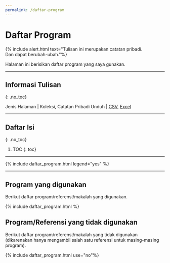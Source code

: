 ```yaml
---
permalink: /daftar-program
---
```


# Daftar Program

{% include alert.html text="Tulisan ini merupakan catatan pribadi.<br>Dan dapat berubah-ubah."%}

Halaman ini berisikan daftar program yang saya gunakan. 

-----

## Informasi Tulisan
{: .no_toc}

Jenis Halaman | Koleksi, Catatan Pribadi
Unduh | [CSV](https://github.com/taruma/vivaldi/blob/master/docs/_data/list_program.csv), [Excel](https://github.com/taruma/vivaldi/blob/master/docs/_data/list_program_excel.xlsx)

-----

## Daftar Isi
{: .no_toc}
1. TOC
{: toc}

-----

{% include daftar_program.html legend="yes" %}

-----

## Program yang digunakan

Berikut daftar program/referensi/makalah yang digunakan.

{% include daftar_program.html %}

## Program/Referensi yang tidak digunakan

Berikut daftar program/referensi/makalah yang tidak digunakan (dikarenakan hanya mengambil salah satu referensi untuk masing-masing program).

{% include daftar_program.html use="no"%}



